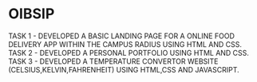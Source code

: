 # OIBSIP
TASK 1 - DEVELOPED A BASIC LANDING PAGE FOR A ONLINE FOOD DELIVERY APP WITHIN THE CAMPUS RADIUS USING HTML AND CSS.
TASK 2 - DEVELOPED A PERSONAL PORTFOLIO USING HTML AND CSS.
TASK 3 - DEVELOPED A TEMPERATURE CONVERTOR WEBSITE (CELSIUS,KELVIN,FAHRENHEIT) USING HTML,CSS AND JAVASCRIPT.

